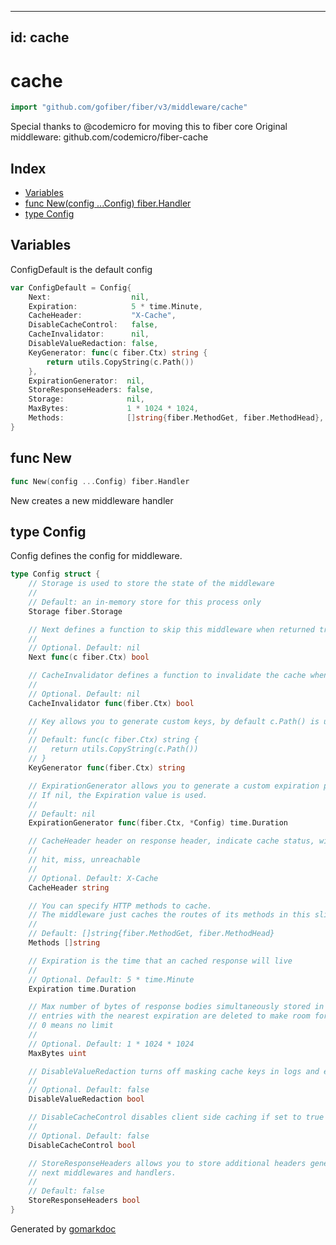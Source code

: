 <!-- Code generated by gomarkdoc. DO NOT EDIT -->

---
id: cache
---


# cache

```go
import "github.com/gofiber/fiber/v3/middleware/cache"
```

Special thanks to @codemicro for moving this to fiber core Original middleware: github.com/codemicro/fiber\-cache

## Index

- [Variables](<#variables>)
- [func New\(config ...Config\) fiber.Handler](<#New>)
- [type Config](<#Config>)


## Variables

<a name="ConfigDefault"></a>ConfigDefault is the default config

```go
var ConfigDefault = Config{
    Next:                  nil,
    Expiration:            5 * time.Minute,
    CacheHeader:           "X-Cache",
    DisableCacheControl:   false,
    CacheInvalidator:      nil,
    DisableValueRedaction: false,
    KeyGenerator: func(c fiber.Ctx) string {
        return utils.CopyString(c.Path())
    },
    ExpirationGenerator:  nil,
    StoreResponseHeaders: false,
    Storage:              nil,
    MaxBytes:             1 * 1024 * 1024,
    Methods:              []string{fiber.MethodGet, fiber.MethodHead},
}
```

<a name="New"></a>
## func New

```go
func New(config ...Config) fiber.Handler
```

New creates a new middleware handler

<a name="Config"></a>
## type Config

Config defines the config for middleware.

```go
type Config struct {
    // Storage is used to store the state of the middleware
    //
    // Default: an in-memory store for this process only
    Storage fiber.Storage

    // Next defines a function to skip this middleware when returned true.
    //
    // Optional. Default: nil
    Next func(c fiber.Ctx) bool

    // CacheInvalidator defines a function to invalidate the cache when returned true
    //
    // Optional. Default: nil
    CacheInvalidator func(fiber.Ctx) bool

    // Key allows you to generate custom keys, by default c.Path() is used
    //
    // Default: func(c fiber.Ctx) string {
    //   return utils.CopyString(c.Path())
    // }
    KeyGenerator func(fiber.Ctx) string

    // ExpirationGenerator allows you to generate a custom expiration per request.
    // If nil, the Expiration value is used.
    //
    // Default: nil
    ExpirationGenerator func(fiber.Ctx, *Config) time.Duration

    // CacheHeader header on response header, indicate cache status, with the following possible return value
    //
    // hit, miss, unreachable
    //
    // Optional. Default: X-Cache
    CacheHeader string

    // You can specify HTTP methods to cache.
    // The middleware just caches the routes of its methods in this slice.
    //
    // Default: []string{fiber.MethodGet, fiber.MethodHead}
    Methods []string

    // Expiration is the time that an cached response will live
    //
    // Optional. Default: 5 * time.Minute
    Expiration time.Duration

    // Max number of bytes of response bodies simultaneously stored in cache. When limit is reached,
    // entries with the nearest expiration are deleted to make room for new.
    // 0 means no limit
    //
    // Optional. Default: 1 * 1024 * 1024
    MaxBytes uint

    // DisableValueRedaction turns off masking cache keys in logs and error messages when set to true.
    //
    // Optional. Default: false
    DisableValueRedaction bool

    // DisableCacheControl disables client side caching if set to true
    //
    // Optional. Default: false
    DisableCacheControl bool

    // StoreResponseHeaders allows you to store additional headers generated by
    // next middlewares and handlers.
    //
    // Default: false
    StoreResponseHeaders bool
}
```

Generated by [gomarkdoc](<https://github.com/princjef/gomarkdoc>)

